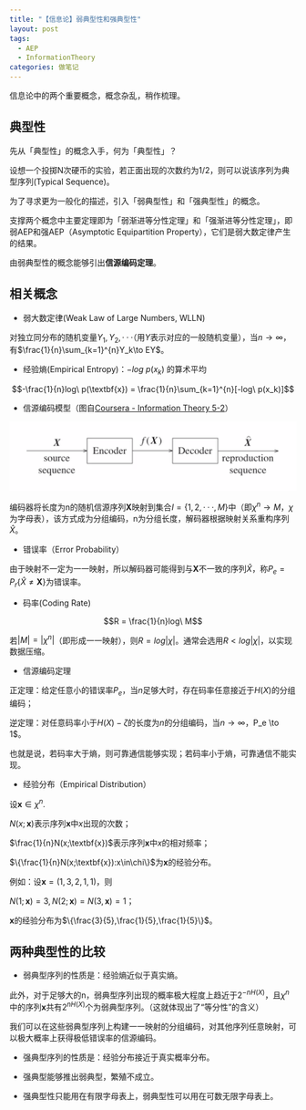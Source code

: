 ```yaml
---
title: "【信息论】弱典型性和强典型性"
layout: post
tags:
  - AEP
  - InformationTheory
categories: 做笔记
---
```


信息论中的两个重要概念，概念杂乱，稍作梳理。

<!-- more -->

## 典型性

先从「典型性」的概念入手，何为「典型性」？

设想一个投掷N次硬币的实验，若正面出现的次数约为1/2，则可以说该序列为典型序列(Typical Sequence)。

为了寻求更为一般化的描述，引入「弱典型性」和「强典型性」的概念。

支撑两个概念中主要定理即为「弱渐进等分性定理」和「强渐进等分性定理」，即弱AEP和强AEP（Asymptotic Equipartition Property），它们是弱大数定律产生的结果。

由弱典型性的概念能够引出**信源编码定理**。

## 相关概念

* 弱大数定律(Weak Law of Large Numbers, WLLN)

对独立同分布的随机变量$Y_1,Y_2,···$（用$Y$表示对应的一般随机变量），当$n\to\infty$，有$\frac{1}{n}\sum_{k=1}^{n}Y_k\to EY$。

* 经验熵(Empirical Entropy)：$-log\ p(x_k)$ 的算术平均

$$-\frac{1}{n}log\ p(\textbf{x}) = \frac{1}{n}\sum_{k=1}^{n}[-log\ p(x_k)]$$

* 信源编码模型（图自[Coursera - Information Theory 5-2](https://www.coursera.org/learn/information-theory/lecture/3ARLK/chapter-5-section-5-2)）

![](https://github.com/HusterHope/blogimage/raw/master/20181105-1.png)

编码器将长度为n的随机信源序列$\textbf{X}$映射到集合$I=\{1,2,···,M\}$中（即$\chi^n \to M$，$\chi$为字母表），该方式成为分组编码，n为分组长度，解码器根据映射关系重构序列$\hat{X}$。

* 错误率（Error Probability）

由于映射不一定为一一映射，所以解码器可能得到与$\textbf{X}$不一致的序列$\hat{X}$，称$P_e=P_r\{\hat{X}\neq\textbf{X}\}$为错误率。

* 码率(Coding Rate)

$$R = \frac{1}{n}log\ M$$

若$\vert M\vert=\vert \chi^n\vert$（即形成一一映射），则$R=log\vert\chi\vert$。通常会选用$R<log\vert\chi\vert$，以实现数据压缩。

* 信源编码定理

正定理：给定任意小的错误率$P_e$，当$n$足够大时，存在码率任意接近于$H(X)$的分组编码；

逆定理：对任意码率小于$H(X)-\zeta$的长度为$n$的分组编码，当$n\to \infty，$P_e \to 1$。

也就是说，若码率大于熵，则可靠通信能够实现；若码率小于熵，可靠通信不能实现。

* 经验分布（Empirical Distribution）

设$\textbf{x}\in\chi^n$.

$N(x;\textbf{x})$表示序列$\textbf{x}$中$x$出现的次数；

$\frac{1}{n}N(x;\textbf{x})$表示序列$\textbf{x}$中$x$的相对频率；

$\{\frac{1}{n}N(x;\textbf{x}):x\in\chi\}$为$\textbf{x}$的经验分布。

例如：设$\textbf{x}=(1,3,2,1,1)$，则

$N(1;\textbf{x})=3, N(2;\textbf{x})=N(3,\textbf{x})=1$；

$\textbf{x}$的经验分布为$\{\frac{3}{5},\frac{1}{5},\frac{1}{5}\}$。

## 两种典型性的比较

* 弱典型序列的性质是：经验熵近似于真实熵。

此外，对于足够大的n，弱典型序列出现的概率极大程度上趋近于$2^{-nH(X)}$，且$\chi^n$中的序列$\textbf{x}$共有$2^{nH(X)}$个为弱典型序列。（这就体现出了“等分性”的含义）

我们可以在这些弱典型序列上构建一一映射的分组编码，对其他序列任意映射，可以极大概率上获得极低错误率的信源编码。

* 强典型序列的性质是：经验分布接近于真实概率分布。

* 强典型能够推出弱典型，繁殖不成立。
* 强典型性只能用在有限字母表上，弱典型性可以用在可数无限字母表上。
